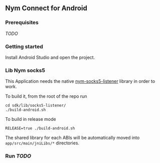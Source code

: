 ## Nym Connect for Android

### Prerequisites

_TODO_

### Getting started

Install Android Studio and open the project.

### Lib Nym socks5

This Application needs the native [nym-socks5-listener](https://github.com/nymtech/nym/blob/develop/sdk/lib/socks5-listener/Cargo.toml)
library in order to work.

To build it, from the root of the repo run

```shell
cd sdk/lib/socks5-listener/
./build-android.sh
```

To build in release mode

```shell
RELEASE=true ./build-android.sh
```

The shared library for each ABIs will be automatically moved into 
`app/src/main/jniLibs/*` directories.

### Run _TODO_
